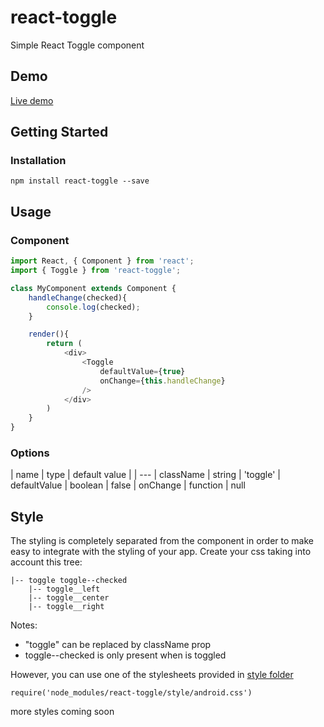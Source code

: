 # react-toggle
Simple React Toggle component

## Demo
[Live demo](https://carlos-dev.github.io/react-toggle)

## Getting Started
### Installation
```
npm install react-toggle --save
```
## Usage
### Component
```javascript
import React, { Component } from 'react';
import { Toggle } from 'react-toggle';

class MyComponent extends Component {
	handleChange(checked){
		console.log(checked);
	}

	render(){
		return (
			<div>
				<Toggle
					defaultValue={true}
					onChange={this.handleChange}
				/>
			</div>
		)
	}
}

```
### Options
| name | type | default value |
| ---
| className | string | 'toggle'
| defaultValue | boolean | false
| onChange | function | null

## Style
The styling is completely separated from the component in order to make easy to integrate with the styling of your app. Create your css taking into account this tree:

```
|-- toggle toggle--checked
    |-- toggle__left
    |-- toggle__center
    |-- toggle__right
```
Notes:
- "toggle" can be replaced by className prop
- toggle--checked is only present when is toggled

However, you can use one of the stylesheets provided in [style folder](https://github.com/carlos-dev/react-toggle/tree/master/style)
```
require('node_modules/react-toggle/style/android.css')
```
more styles coming soon
